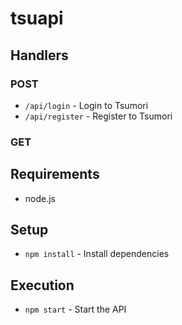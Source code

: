 # tsuapi

## Handlers

### POST
- `/api/login` - Login to Tsumori
- `/api/register` - Register to Tsumori

### GET

## Requirements
- node.js

## Setup
- `npm install` - Install dependencies

## Execution
- `npm start` - Start the API
